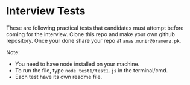 # Interview Tests
These are following practical tests that candidates must attempt before coming for the interview.
Clone this repo and make your own github repository. Once your done share your repo at `anas.munir@bramerz.pk`.

Note:
- You need to have node installed on your machine.
- To run the file, type `node test1/test1.js` in the terminal/cmd.
- Each test have its own readme file.